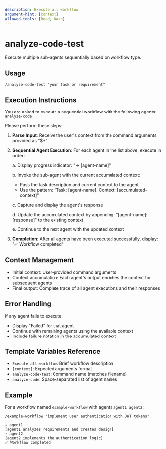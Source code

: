 ```yaml
---
description: Execute all workflow
argument-hint: [context]
allowed-tools: [Read, Bash]
---
```


# analyze-code-test

Execute multiple sub-agents sequentially based on workflow type.

## Usage

```
/analyze-code-test "your task or requirement"
```

## Execution Instructions

You are asked to execute a sequential workflow with the following agents:
`analyze-code`

Please perform these steps:

1. **Parse Input**: Receive the user's context from the command arguments provided as "$*"

2. **Sequential Agent Execution**: For each agent in the list above, execute in order:
   
   a. Display progress indicator: "→ [agent-name]"
   
   b. Invoke the sub-agent with the current accumulated context:
      - Pass the task description and current context to the agent
      - Use the pattern: "Task: [agent-name]. Context: [accumulated-context]"
   
   c. Capture and display the agent's response
   
   d. Update the accumulated context by appending:
      "[agent-name]: [response]" to the existing context
   
   e. Continue to the next agent with the updated context

3. **Completion**: After all agents have been executed successfully, display:
   "✅ Workflow completed"

## Context Management

- Initial context: User-provided command arguments
- Context accumulation: Each agent's output enriches the context for subsequent agents
- Final output: Complete trace of all agent executions and their responses

## Error Handling

If any agent fails to execute:
- Display "Failed" for that agent
- Continue with remaining agents using the available context
- Include failure notation in the accumulated context

## Template Variables Reference

- `Execute all workflow`: Brief workflow description
- `[context]`: Expected arguments format  
- `analyze-code-test`: Command name (matches filename)
- `analyze-code`: Space-separated list of agent names

## Example

For a workflow named `example-workflow` with agents `agent1 agent2`:

```
/example-workflow "implement user authentication with JWT tokens"

→ agent1
[agent1 analyzes requirements and creates design]
→ agent2  
[agent2 implements the authentication logic]
✅ Workflow completed
```
